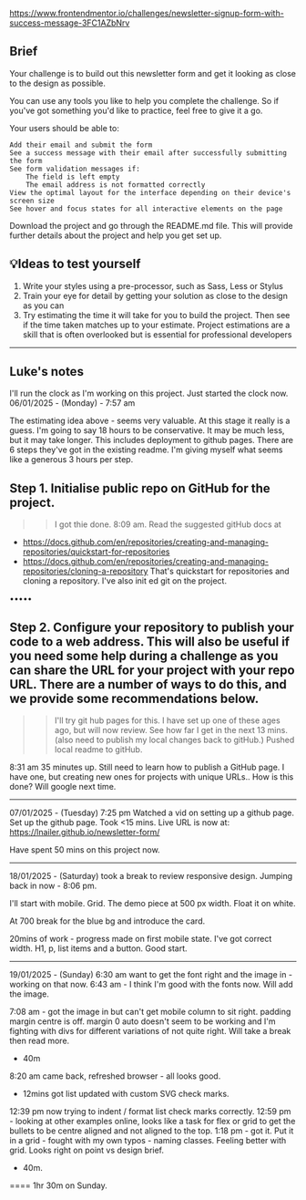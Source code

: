 https://www.frontendmentor.io/challenges/newsletter-signup-form-with-success-message-3FC1AZbNrv

## Brief

Your challenge is to build out this newsletter form and get it looking as close to the design as possible.

You can use any tools you like to help you complete the challenge. So if you've got something you'd like to practice, feel free to give it a go.

Your users should be able to:

    Add their email and submit the form
    See a success message with their email after successfully submitting the form
    See form validation messages if:
        The field is left empty
        The email address is not formatted correctly
    View the optimal layout for the interface depending on their device's screen size
    See hover and focus states for all interactive elements on the page

Download the project and go through the README.md file. This will provide further details about the project and help you get set up.

## 💡Ideas to test yourself


1. Write your styles using a pre-processor, such as Sass, Less or Stylus
2. Train your eye for detail by getting your solution as close to the design as you can
3. Try estimating the time it will take for you to build the project. Then see if the time taken matches up to your estimate. Project estimations are a skill that is often overlooked but is essential for professional developers


------
## Luke's notes
I'll run the clock as I'm working on this project.
Just started the clock now.
06/01/2025 - (Monday) - 7:57 am

The estimating idea above - seems very valuable. At this stage it really is a guess.
I'm going to say 18 hours to be conservative. It may be much less, but it may take longer. This includes deployment to github pages.
There are 6 steps they've got in the existing readme. I'm giving myself what seems like a generous 3 hours per step.

## Step 1. Initialise public repo on GitHub for the project.
>> I got thie done. 8:09 am.
Read the suggested gitHub docs at
- https://docs.github.com/en/repositories/creating-and-managing-repositories/quickstart-for-repositories
- https://docs.github.com/en/repositories/creating-and-managing-repositories/cloning-a-repository
That's quickstart for repositories and cloning a repository.
I've also init ed git on the project.

•••••
## Step 2. Configure your repository to publish your code to a web address. This will also be useful if you need some help during a challenge as you can share the URL for your project with your repo URL. There are a number of ways to do this, and we provide some recommendations below.
>> I'll try git hub pages for this. I have set up one of these ages ago, but will now review.
See how far I get in the next 13 mins.
(also need to publish my local changes back to gitHub.)
Pushed local readme to gitHub.

8:31 am 
35 minutes up. Still need to learn how to publish a GitHub page.
I have one, but creating new ones for projects with unique URLs..
How is this done? Will google next time.

-----------
07/01/2025 - (Tuesday) 7:25 pm
Watched a vid on setting up a github page.
Set up the github page. Took <15 mins.
Live URL is now at:
https://lnailer.github.io/newsletter-form/

Have spent 50 mins on this project now.

----------
18/01/2025 - (Saturday) 
took a break to review responsive design.
Jumping back in now - 8:06 pm.

I'll start with mobile. Grid. The demo piece at 500 px width.
Float it on white.

At 700 break for the blue bg and introduce the card.

20mins of work - progress made on first mobile state.
I've got correct width. H1, p, list items and a button.
Good start.

-------
19/01/2025 - (Sunday) 6:30 am
want to get the font right and the image in - working on that now.
6:43 am - I think I'm good with the fonts now. Will add the image.

7:08 am - got the image in but can't get mobile column to sit right.
padding margin centre is off.
margin 0 auto doesn't seem to be working and I'm fighting with divs
for different variations of not quite right.
Will take a break then read more.
+ 40m

8:20 am came back, refreshed browser - all looks good.
+ 12mins
got list updated with custom SVG check marks.

12:39 pm 
now trying to indent / format list check marks correctly.
12:59 pm - looking at other examples online, looks like a task
for flex or grid to get the bullets to be centre aligned and not 
aligned to the top.
1:18 pm - got it.
Put it in a grid - fought with my own typos - naming classes.
Feeling better with grid. Looks right on point vs design brief.
+ 40m.

====
1hr 30m on Sunday.
